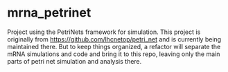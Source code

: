 # mrna_petrinet
Project using the PetriNets framework for simulation. This project is originally from https://github.com/lhcnetop/petri_net and is currently being maintained there. But to keep things organized, a refactor will separate the mRNA simulations and code and bring it to this repo, leaving only the main parts of petri net simulation and analysis there.
